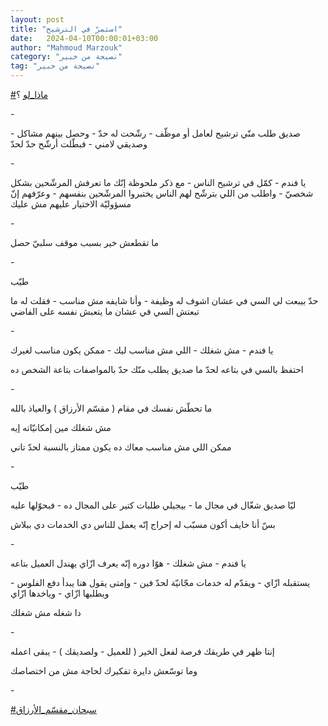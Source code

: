```yaml
---
layout: post
title: "استمرّ في الترشيح"
date:   2024-04-10T00:00:01+03:00
author: "Mahmoud Marzouk"
category: "نصيحة من خبير"
tag: "نصيحة من خبير"
---
```



[<u>\#ماذا\_لو</u>](https://www.facebook.com/hashtag/%D9%85%D8%A7%D8%B0%D8%A7_%D9%84%D9%88?__eep__=6&__cft__%5b0%5d=AZXx-hQvOyokzjeM80Sbn56E7ETbEkf-NC9TDdtrSh_F2tvMA9wWhkh-XW1qovenmMeo_XzXBRdrMql5YmVR4rkrTN3nuAfEQ8C7ko08WtF9AnPo5wDi7RhLiB4YBi0Yb2hZ5g00uxAL7_EDUkoSJz9yQCzkybmREdljJ-TwS1adRppkienkv3joSq5coGsDxkM&__tn__=*NK-R)
؟

\-

صديق طلب منّي ترشيح لعامل أو موظّف - رشّحت له حدّ - وحصل
بينهم مشاكل - وصديقي لامني - فبطّلت أرشّح حدّ لحدّ

\-

يا فندم - كمّل في ترشيح الناس - مع ذكر ملحوظة إنّك ما
تعرفش المرشّحين بشكل شخصيّ - واطلب من اللي بترشّح لهم الناس يختبروا
المرشّحين بنفسهم - وعرّفهم إنّ مسؤوليّة الاختيار عليهم مش عليك

\-

ما تقطعش خير بسبب موقف سلبيّ حصل

\-

طيّب

حدّ بيبعت لي السي في عشان اشوف له وظيفة - وأنا شايفه مش
مناسب - فقلت له ما تبعتش السي في عشان ما يتعبش نفسه على الفاضي

\-

يا فندم - مش شغلك - اللي مش مناسب ليك - ممكن يكون مناسب
لغيرك

احتفظ بالسي في بتاعه لحدّ ما صديق يطلب منّك حدّ بالمواصفات
بتاعة الشخص ده

\-

ما تحطّش نفسك في مقام ( مقسّم الأرزاق ) والعياذ
بالله

مش شغلك مين إمكانيّاته إيه

ممكن اللي مش مناسب معاك ده يكون ممتاز بالنسبة لحدّ
تاني

\-

طيّب

ليّا صديق شغّال في مجال ما - بيجيلي طلبات كتير على المجال
ده - فبحوّلها عليه

بسّ أنا خايف أكون مسبّب له إحراج إنّه يعمل للناس دي الخدمات
دي ببلاش

\-

يا فندم - مش شغلك - هوّا دوره إنّه يعرف ازّاي يهندل العميل
بتاعه

يستقبله ازّاي - ويقدّم له خدمات مجّانيّة لحدّ فين - وإمتى
يقول هنا يبدأ دفع الفلوس - ويطلبها ازّاي - وياخدها ازّاي

دا شغله مش شغلك

\-

إنتا ظهر في طريقك فرصة لفعل الخير ( للعميل - ولصديقك ) -
يبقى اعمله

وما توسّعش دايرة تفكيرك لحاجة مش من اختصاصك

\-

[<u>\#سبحان\_مقسّم\_الأرزاق</u>](https://www.facebook.com/hashtag/%D8%B3%D8%A8%D8%AD%D8%A7%D9%86_%D9%85%D9%82%D8%B3%D9%91%D9%85_%D8%A7%D9%84%D8%A3%D8%B1%D8%B2%D8%A7%D9%82?__eep__=6&__cft__%5b0%5d=AZXx-hQvOyokzjeM80Sbn56E7ETbEkf-NC9TDdtrSh_F2tvMA9wWhkh-XW1qovenmMeo_XzXBRdrMql5YmVR4rkrTN3nuAfEQ8C7ko08WtF9AnPo5wDi7RhLiB4YBi0Yb2hZ5g00uxAL7_EDUkoSJz9yQCzkybmREdljJ-TwS1adRppkienkv3joSq5coGsDxkM&__tn__=*NK-R)
